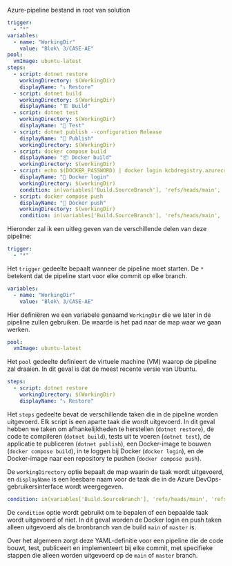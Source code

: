 Azure-pipeline bestand in root van solution

```yaml
trigger:
  - "*"
variables:
  - name: "WorkingDir"
    value: "Blok\ 3/CASE-AE"
pool:
  vmImage: ubuntu-latest
steps:
  - script: dotnet restore
    workingDirectory: $(WorkingDir)
    displayName: "⤵ Restore"
  - script: dotnet build
    workingDirectory: $(WorkingDir)
    displayName: "🏗 Build"
  - script: dotnet test
    workingDirectory: $(WorkingDir)
    displayName: "🧪 Test"
  - script: dotnet publish --configuration Release
    displayName: "🎁 Publish"
    workingDirectory: $(WorkingDir)
  - script: docker compose build
    displayName: "📦 Docker build"
    workingDirectory: $(workingDir)
  - script: echo $(DOCKER_PASSWORD) | docker login kcbdregistry.azurecr.io --username $(DOCKER_USERNAME) --password-stdin
    displayName: "🔑 Docker login"
    workingDirectory: $(workingDir)
    condition: in(variables['Build.SourceBranch'], 'refs/heads/main', 'refs/heads/master')
  - script: docker compose push
    displayName: "🚀 Docker push"
    workingDirectory: $(workingDir)
    condition: in(variables['Build.SourceBranch'], 'refs/heads/main', 'refs/heads/master')

```

 Hieronder zal ik een uitleg geven van de verschillende delen van deze pipeline:

```yaml
trigger:
  - "*"
```
Het `trigger` gedeelte bepaalt wanneer de pipeline moet starten. De `*` betekent dat de pipeline start voor elke commit op elke branch.

```yaml
variables:
  - name: "WorkingDir"
    value: "Blok\ 3/CASE-AE"
```
Hier definiëren we een variabele genaamd `WorkingDir` die we later in de pipeline zullen gebruiken. De waarde is het pad naar de map waar we gaan werken.

```yaml
pool:
  vmImage: ubuntu-latest
```
Het `pool` gedeelte definieert de virtuele machine (VM) waarop de pipeline zal draaien. In dit geval is dat de meest recente versie van Ubuntu.

```yaml
steps:
  - script: dotnet restore
    workingDirectory: $(WorkingDir)
    displayName: "⤵ Restore"
```
Het `steps` gedeelte bevat de verschillende taken die in de pipeline worden uitgevoerd. Elk script is een aparte taak die wordt uitgevoerd. In dit geval hebben we taken om afhankelijkheden te herstellen (`dotnet restore`), de code te compileren (`dotnet build`), tests uit te voeren (`dotnet test`), de applicatie te publiceren (`dotnet publish`), een Docker-image te bouwen (`docker compose build`), in te loggen bij Docker (`docker login`), en de Docker-image naar een repository te pushen (`docker compose push`). 

De `workingDirectory` optie bepaalt de map waarin de taak wordt uitgevoerd, en `displayName` is een leesbare naam voor de taak die in de Azure DevOps-gebruikersinterface wordt weergegeven.

```yaml
condition: in(variables['Build.SourceBranch'], 'refs/heads/main', 'refs/heads/master')
```
De `condition` optie wordt gebruikt om te bepalen of een bepaalde taak wordt uitgevoerd of niet. In dit geval worden de Docker login en push taken alleen uitgevoerd als de bronbranch van de build `main` of `master` is.

Over het algemeen zorgt deze YAML-definitie voor een pipeline die de code bouwt, test, publiceert en implementeert bij elke commit, met specifieke stappen die alleen worden uitgevoerd op de `main` of `master` branch.